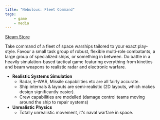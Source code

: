 ```yaml
---
title: "Nebulous: Fleet Command"
tags:
    - game
    - media
---
```


[Steam Store](https://store.steampowered.com/app/887570/NEBULOUS_Fleet_Command/)

Take command of a fleet of space warships tailored to your exact play-style. Favour a small task group of robust, flexible multi-role combatants, a large group of specialized ships, or something in between. Do battle in a heavily simulation-based tactical game featuring everything from kinetics and beam weapons to realistic radar and electronic warfare.

- **Realistic Systems Simulation**
	- Radar, E-WAR, Missile capabilities etc are all fairly accurate.
	- Ship internals & layouts are semi-realistic (2D layouts, which makes design significantly easier).
	- Crew capabilities are modelled (damage control teams moving around the ship to repair systems)
- **Unrealistic Physics**
	- Totally unrealistic movement, it's naval warfare in space.